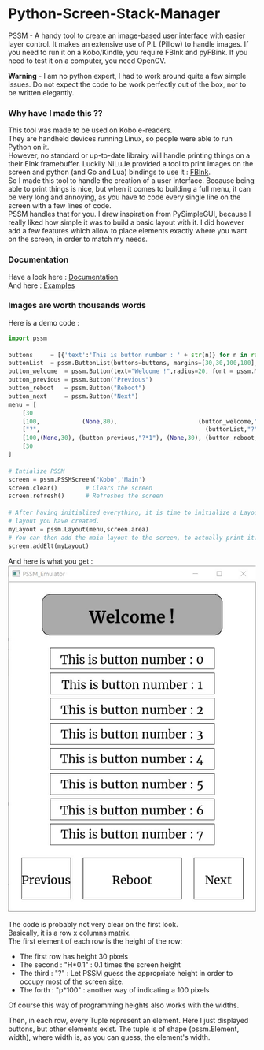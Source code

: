 # Python-Screen-Stack-Manager
PSSM - A handy tool to create an image-based user interface with easier layer control.
It makes an extensive use of PIL (Pillow) to handle images.
If you need to run it on a Kobo/Kindle, you require FBInk and pyFBink.
If you need to test it on a computer, you need OpenCV.

**Warning** - I am no python expert, I had to work around quite a few simple issues. Do not expect the code to be work perfectly out of the box, nor to be written elegantly.

### Why have I made this ??
This tool was made to be used on Kobo e-readers.  
They are handheld devices running Linux, so people were able to run Python on it.   
However, no standard or up-to-date librairy will handle printing things on a their EInk framebuffer. Luckily NiLuJe provided a tool to print images on the screen and python (and Go and Lua) bindings to use it : [FBInk](https://github.com/NiLuJe/FBInk).  
So I made this tool to handle the creation of a user interface. Because being able to print things is nice, but when it comes to building a full menu, it can be very long and annoying, as you have to code every single line on the screen with a few lines of code.  
PSSM handles that for you. I drew inspiration from PySimpleGUI, because I really liked how simple it was to build a basic layout with it. I did however add a few features which allow to place elements exactly where you want on the screen, in order to match my needs.  


### Documentation
Have a look here :
[Documentation](https://mavireck.github.io/Python-Screen-Stack-Manager/index.html)  
And here :
[Examples](https://mavireck.github.io/Python-Screen-Stack-Manager/examples/index.html)

### Images are worth thousands words
Here is a demo code :
```Python
import pssm

buttons     = [{'text':'This is button number : ' + str(n)} for n in range(8)]
buttonList  = pssm.ButtonList(buttons=buttons, margins=[30,30,100,100], spacing=10)
button_welcome  = pssm.Button(text="Welcome !",radius=20, font = pssm.Merri_bold, font_size = "h*0.05", background_color="gray10")
button_previous = pssm.Button("Previous")
button_reboot   = pssm.Button("Reboot")
button_next     = pssm.Button("Next")
menu = [
    [30                                                                                                             ],
    [100,            (None,80),                       (button_welcome,"?"),                    (None,80)            ],
    ["?",                                               (buttonList,"?")                                            ],
    [100,(None,30), (button_previous,"?*1"), (None,30), (button_reboot,"?*2"), (None,30), (button_next,"?*1"), (None,30)  ],
    [30                                                                                                             ]
]

# Intialize PSSM
screen = pssm.PSSMScreen("Kobo",'Main')
screen.clear()        # Clears the screen
screen.refresh()      # Refreshes the screen

# After having initialized everything, it is time to initialize a Layout Element based on the
# layout you have created.
myLayout = pssm.Layout(menu,screen.area)
# You can then add the main layout to the screen, to actually print it.
screen.addElt(myLayout)
```
And here is what you get :
![Demo3](examples/screenshot-demo3.jpg)

The code is probably not very clear on the first look.  
Basically, it is a row x columns matrix.  
The first element of each row is the height of the row:  
- The first row has height 30 pixels
- The second : "H*0.1" :  0.1 times the screen height
- The third : "?" : Let PSSM guess the appropriate height in order to occupy most of the screen size.
- The forth : "p*100" : another way of indicating a 100 pixels

Of course this way of programming heights also works with the widths.  

Then, in each row, every Tuple represent an element. Here I just displayed buttons, but other elements exist. The tuple is of shape (pssm.Element, width), where width is, as you can guess, the element's width.
